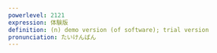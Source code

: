 ```yaml
---
powerlevel: 2121
expression: 体験版
definition: (n) demo version (of software); trial version
pronunciation: たいけんばん
---
```

